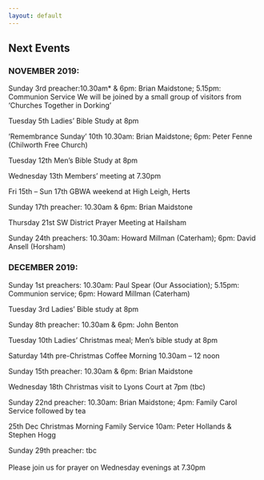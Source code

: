 ```yaml
---
layout: default
---
```


## **Next Events**

### **NOVEMBER 2019:**
Sunday 3rd  preacher:10.30am* & 6pm: Brian Maidstone; 5.15pm: Communion Service
We will be joined by a small group of visitors from ‘Churches Together in Dorking’ 

Tuesday 5th  Ladies’ Bible Study at 8pm 
                  
‘Remembrance Sunday’ 10th  10.30am: Brian Maidstone; 6pm: Peter Fenne (Chilworth Free Church)

Tuesday 12th   Men’s Bible Study at 8pm

Wednesday 13th   Members’ meeting at 7.30pm

Fri 15th – Sun 17th  GBWA weekend at High Leigh, Herts

Sunday 17th  preacher: 10.30am & 6pm: Brian Maidstone

Thursday 21st  SW District Prayer Meeting at Hailsham

Sunday 24th  preachers: 10.30am: Howard Millman (Caterham); 6pm: David Ansell (Horsham)

### **DECEMBER 2019:**
Sunday 1st  preachers: 10.30am: Paul Spear (Our Association); 5.15pm: Communion service; 6pm: Howard Millman (Caterham)

Tuesday 3rd  Ladies’ Bible study at 8pm

Sunday 8th  preacher: 10.30am & 6pm: John Benton

Tuesday 10th  Ladies’ Christmas meal; Men’s bible study at 8pm

Saturday 14th  pre-Christmas Coffee Morning 10.30am – 12 noon

Sunday 15th  preacher: 10.30am & 6pm: Brian Maidstone

Wednesday 18th  Christmas visit to Lyons Court at 7pm (tbc)

Sunday 22nd  preacher: 10.30am: Brian Maidstone; 4pm: Family Carol Service followed by tea

25th Dec Christmas Morning Family Service 10am: Peter Hollands & Stephen Hogg

Sunday 29th preacher: tbc
<br/>
<br/>
Please join us for prayer on Wednesday evenings at 7.30pm


